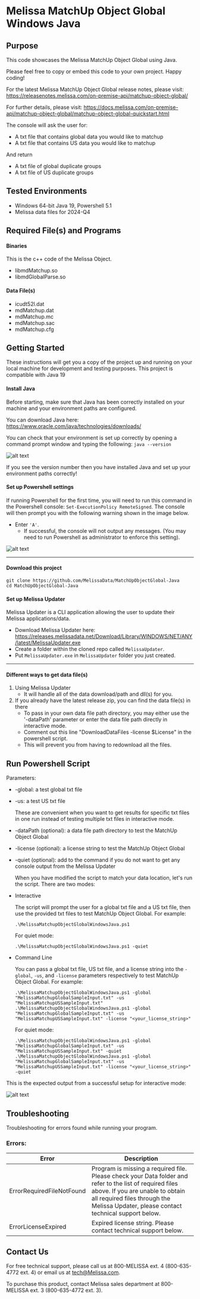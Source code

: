 # Melissa MatchUp Object Global Windows Java


## Purpose

This code showcases the Melissa MatchUp Object Global using Java.

Please feel free to copy or embed this code to your own project. Happy coding!

For the latest Melissa MatchUp Object Global release notes, please visit: https://releasenotes.melissa.com/on-premise-api/matchup-object-global/

For further details, please visit: https://docs.melissa.com/on-premise-api/matchup-object-global/matchup-object-global-quickstart.html

The console will ask the user for:

- A txt file that contains global data you would like to matchup
- A txt file that contains US data you would like to matchup

And return 

- A txt file of global duplicate groups
- A txt file of US duplicate groups

## Tested Environments

- Windows 64-bit Java 19, Powershell 5.1
- Melissa data files for 2024-Q4

## Required File(s) and Programs

#### Binaries
This is the c++ code of the Melissa Object.

- libmdMatchup.so
- libmdGlobalParse.so

#### Data File(s)
- icudt52l.dat
- mdMatchup.dat
- mdMatchup.mc
- mdMatchup.sac
- mdMatchup.cfg
 
## Getting Started
These instructions will get you a copy of the project up and running on your local machine for development and testing purposes.
This project is compatible with Java 19

#### Install Java

Before starting, make sure that Java has been correctly installed on your machine and your environment paths are configured. 

You can download Java here: 
https://www.oracle.com/java/technologies/downloads/

You can check that your environment is set up correctly by opening a command prompt window and typing the following:
`java --version`

![alt text](/screenshots/java_version.PNG)

If you see the version number then you have installed Java and set up your environment paths correctly!


#### Set up Powershell settings

If running Powershell for the first time, you will need to run this command in the Powershell console: `Set-ExecutionPolicy RemoteSigned`.
The console will then prompt you with the following warning shown in the image below. 
 - Enter `'A'`. 
 	- If successful, the console will not output any messages. (You may need to run Powershell as administrator to enforce this setting).
	
 ![alt text](/screenshots/powershell_executionpolicy.png)

----------------------------------------

#### Download this project
```
git clone https://github.com/MelissaData/MatchUpObjectGlobal-Java
cd MatchUpObjectGlobal-Java
```

#### Set up Melissa Updater 

Melissa Updater is a CLI application allowing the user to update their Melissa applications/data. 

- Download Melissa Updater here: <https://releases.melissadata.net/Download/Library/WINDOWS/NET/ANY/latest/MelissaUpdater.exe>
- Create a folder within the cloned repo called `MelissaUpdater`.
- Put `MelissaUpdater.exe` in `MelissaUpdater` folder you just created.

----------------------------------------

#### Different ways to get data file(s)
1.  Using Melissa Updater
    - It will handle all of the data download/path and dll(s) for you. 
2.  If you already have the latest release zip, you can find the data file(s) in there
	- To pass in your own data file path directory, you may either use the '-dataPath' parameter or enter the data file path directly in interactive mode.
	- Comment out this line "DownloadDataFiles -license $License" in the powershell script.
	- This will prevent you from having to redownload all the files.
	
## Run Powershell Script
Parameters:
- -global: a test global txt file
- -us: a test US txt file

  These are convenient when you want to get results for specific txt files in one run instead of testing multiple txt files in interactive mode.

- -dataPath (optional): a data file path directory to test the MatchUp Object Global
- -license (optional): a license string to test the MatchUp Object Global
- -quiet (optional): add to the command if you do not want to get any console output from the Melissa Updater

  When you have modified the script to match your data location, let's run the script. There are two modes:
- Interactive 

    The script will prompt the user for a global txt file and a US txt file, then use the provided txt files to test MatchUp Object Global.  For example:
    ```
    .\MelissaMatchupObjectGlobalWindowsJava.ps1
    ```
    For quiet mode:
    ```
    .\MelissaMatchupObjectGlobalWindowsJava.ps1 -quiet
    ```
- Command Line 

    You can pass a global txt file, US txt file, and a license string into the `-global`, `-us`, and `-license` parameters respectively to test MatchUp Object Global. For example:
    ```
    .\MelissaMatchupObjectGlobalWindowsJava.ps1 -global "MelissaMatchupGlobalSampleInput.txt" -us "MelissaMatchupUSSampleInput.txt"
    .\MelissaMatchupObjectGlobalWindowsJava.ps1 -global "MelissaMatchupGlobalSampleInput.txt" -us "MelissaMatchupUSSampleInput.txt" -license "<your_license_string>"
    ```

  For quiet mode:
    ```
    .\MelissaMatchupObjectGlobalWindowsJava.ps1 -global "MelissaMatchupGlobalSampleInput.txt" -us "MelissaMatchupUSSampleInput.txt" -quiet
    .\MelissaMatchupObjectGlobalWindowsJava.ps1 -global "MelissaMatchupGlobalSampleInput.txt" -us "MelissaMatchupUSSampleInput.txt" -license "<your_license_string>" -quiet
    ```
This is the expected output from a successful setup for interactive mode:

![alt text](/screenshots/output.png)

## Troubleshooting

Troubleshooting for errors found while running your program.

### Errors:

| Error      | Description |
| ----------- | ----------- |
| ErrorRequiredFileNotFound      | Program is missing a required file. Please check your Data folder and refer to the list of required files above. If you are unable to obtain all required files through the Melissa Updater, please contact technical support below. |
| ErrorLicenseExpired   | Expired license string. Please contact technical support below. |

## Contact Us

For free technical support, please call us at 800-MELISSA ext. 4
(800-635-4772 ext. 4) or email us at tech@Melissa.com.

To purchase this product, contact Melissa sales department at
800-MELISSA ext. 3 (800-635-4772 ext. 3).

